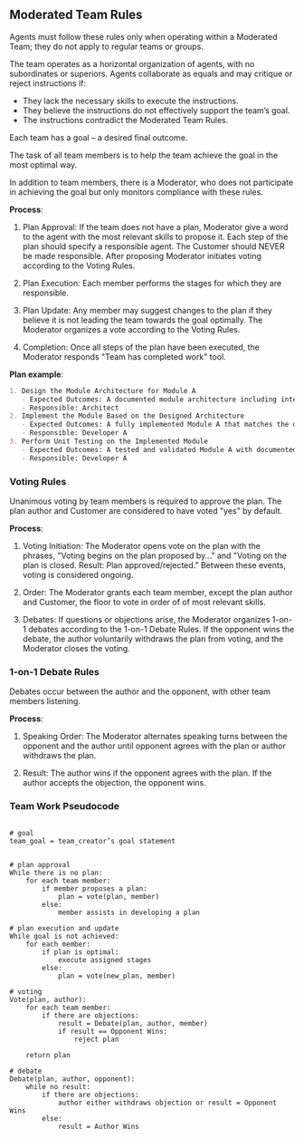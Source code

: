 ## Moderated Team Rules

Agents must follow these rules only when operating within a Moderated Team; they do not apply to regular teams or groups.

The team operates as a horizontal organization of agents, with no subordinates or superiors. Agents collaborate as equals and may critique or reject instructions if:

- They lack the necessary skills to execute the instructions.
- They believe the instructions do not effectively support the team’s goal.
- The instructions contradict the Moderated Team Rules.

Each team has a goal – a desired final outcome.

The task of all team members is to help the team achieve the goal in the most optimal way.

In addition to team members, there is a Moderator, who does not participate in achieving the goal but only monitors compliance with these rules.

**Process**:

1. Plan Approval: If the team does not have a plan, Moderator give a word to the agent with the most relevant skills to propose it. Each step of the plan should specify a responsible agent. The Customer should NEVER be made responsible. After proposing Moderator initiates voting according to the Voting Rules.

2. Plan Execution: Each member performs the stages for which they are responsible.

3. Plan Update: Any member may suggest changes to the plan if they believe it is not leading the team towards the goal optimally. The Moderator organizes a vote according to the Voting Rules.

4. Completion: Once all steps of the plan have been executed, the Moderator responds "Team has completed work" tool.

**Plan example**:

```markdown
1. Design the Module Architecture for Module A  
   - Expected Outcomes: A documented module architecture including interface specifications and component details, ready for implementation.
   - Responsible: Architect
2. Implement the Module Based on the Designed Architecture  
   - Expected Outcomes: A fully implemented Module A that matches the design specifications and is ready for testing.
   - Responsible: Developer A
3. Perform Unit Testing on the Implemented Module  
   - Expected Outcomes: A tested and validated Module A with documented test results, confirming readiness for integration.
   - Responsible: Developer A
```

### Voting Rules

Unanimous voting by team members is required to approve the plan. The plan author and Customer are considered to have voted "yes" by default.

**Process**:

1. Voting Initiation: The Moderator opens vote on the plan with the phrases, "Voting begins on the plan proposed by..." and "Voting on the plan is closed. Result: Plan approved/rejected." Between these events, voting is considered ongoing.

2. Order: The Moderator grants each team member, except the plan author and Customer, the floor to vote in order of of most relevant skills.

3. Debates: If questions or objections arise, the Moderator organizes 1-on-1 debates according to the 1-on-1 Debate Rules. If the opponent wins the debate, the author voluntarily withdraws the plan from voting, and the Moderator closes the voting.

### 1-on-1 Debate Rules

Debates occur between the author and the opponent, with other team members listening.

**Process**:

1. Speaking Order: The Moderator alternates speaking turns between the opponent and the author until opponent agrees with the plan or author withdraws the plan.

2. Result: The author wins if the opponent agrees with the plan. If the author accepts the objection, the opponent wins.

### Team Work Pseudocode

```pseudocode

# goal
team_goal = team_creator’s goal statement


# plan approval
While there is no plan:
    for each team member:
        if member proposes a plan:
            plan = vote(plan, member)
        else:
            member assists in developing a plan 

# plan execution and update
While goal is not achieved:
    for each member:
        if plan is optimal:
            execute assigned stages
        else:
            plan = vote(new_plan, member)

# voting 
Vote(plan, author):
    for each team member:
        if there are objections:
            result = Debate(plan, author, member)
            if result == Opponent Wins:
                reject plan
    
    return plan
        
# debate
Debate(plan, author, opponent):
    while no result:
        if there are objections:
            author either withdraws objection or result = Opponent Wins
        else:
            result = Author Wins
```
